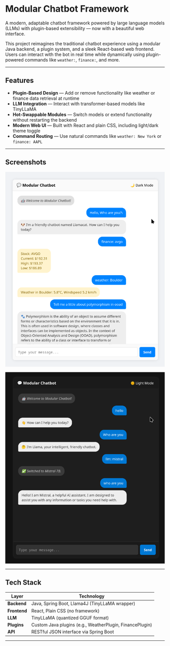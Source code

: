 # Modular Chatbot Framework

A modern, adaptable chatbot framework powered by large language models (LLMs) with plugin-based extensibility — now with a beautiful web interface.

This project reimagines the traditional chatbot experience using a modular Java backend, a plugin system, and a sleek React-based web frontend. Users can interact with the bot in real time while dynamically using plugin-powered commands like `weather:`, `finance:`, and more.

---

## Features

- **Plugin-Based Design** — Add or remove functionality like weather or finance data retrieval at runtime
- **LLM Integration** — Interact with transformer-based models like TinyLLaMA
- **Hot-Swappable Modules** — Switch models or extend functionality without restarting the backend
- **Modern Web UI** — Built with React and plain CSS, including light/dark theme toggle
- **Command Routing** — Use natural commands like `weather: New York` or `finance: AAPL`

---

## Screenshots

![Screenshot 1](./images/light_mode.png)

![Screenshot 2](./images/hotswap_dark.png)

---

## Tech Stack

| Layer        | Technology                         |
|--------------|-------------------------------------|
| **Backend**  | Java, Spring Boot, Llama4J (TinyLLaMA wrapper) |
| **Frontend** | React, Plain CSS (no framework)    |
| **LLM**      | TinyLLaMA (quantized GGUF format)  |
| **Plugins**  | Custom Java plugins (e.g., WeatherPlugin, FinancePlugin) |
| **API**      | RESTful JSON interface via Spring Boot |

---

